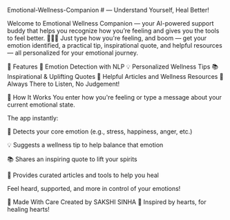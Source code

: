 Emotional-Wellness-Companion # — Understand Yourself, Heal Better!


Welcome to Emotional Wellness Companion — your AI-powered support buddy that helps you recognize how you’re feeling and gives you the tools to feel better. 🧠💬✨
Just type how you're feeling, and boom — get your emotion identified, a practical tip, inspirational quote, and helpful resources — all personalized for your emotional journey.

🚀 Features
🧠 Emotion Detection with NLP
💡 Personalized Wellness Tips
📚 Inspirational & Uplifting Quotes
🔗 Helpful Articles and Wellness Resources
🙌 Always There to Listen, No Judgement!

🧘 How It Works
You enter how you're feeling or type a message about your current emotional state.

The app instantly:

🧠 Detects your core emotion (e.g., stress, happiness, anger, etc.)

💡 Suggests a wellness tip to help balance that emotion

📚 Shares an inspiring quote to lift your spirits

🔗 Provides curated articles and tools to help you heal

Feel heard, supported, and more in control of your emotions!

🙌 Made With Care
Created by SAKSHI SINHA 💛 Inspired by hearts, for healing hearts!
